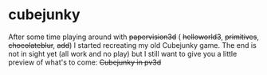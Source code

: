 <!--
  date: 2007-05-21
  modified: 2020-06-01
  slug: cubejunky
  type: post
  categories: Flash, ActionScript
-->

# cubejunky

After some time playing around with <del data-href="http://www.papervision3d.org/">papervision3d</del> (
<del>helloworld3</del>, <del>primitives</del>, <del>chocolateblur</del>, <del>add</del>) I started recreating my old Cubejunky game. The end is not in sight yet (all work and no play) but I still want to give you a little preview of what's to come: <del>Cubejunky in pv3d</del>
